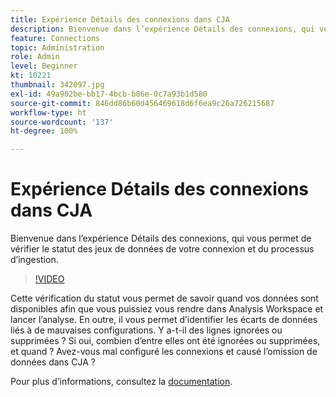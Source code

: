 ```yaml
---
title: Expérience Détails des connexions dans CJA
description: Bienvenue dans l’expérience Détails des connexions, qui vous permet de vérifier le statut des jeux de données de votre connexion, ainsi que celui du processus d’ingestion.
feature: Connections
topic: Administration
role: Admin
level: Beginner
kt: 10221
thumbnail: 342097.jpg
exl-id: 49a902be-bb17-4bcb-b86e-0c7a93b1d580
source-git-commit: 846dd86b60d456469618d6f6ea9c26a726215687
workflow-type: ht
source-wordcount: '137'
ht-degree: 100%

---
```


# Expérience Détails des connexions dans CJA

Bienvenue dans l’expérience Détails des connexions, qui vous permet de vérifier le statut des jeux de données de votre connexion et du processus d’ingestion.

>[!VIDEO](https://video.tv.adobe.com/v/342097/?quality=12&learn=on)

Cette vérification du statut vous permet de savoir quand vos données sont disponibles afin que vous puissiez vous rendre dans Analysis Workspace et lancer lʼanalyse. En outre, il vous permet d’identifier les écarts de données liés à de mauvaises configurations. Y a-t-il des lignes ignorées ou supprimées ? Si oui, combien d’entre elles ont été ignorées ou supprimées, et quand ? Avez-vous mal configuré les connexions et causé l’omission de données dans CJA ?

Pour plus dʼinformations, consultez la [documentation](https://experienceleague.adobe.com/docs/analytics-platform/using/cja-connections/manage-connections.html?lang=fr).
